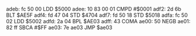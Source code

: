 adeb: fc 50 00     LDD    $5000
adee: 10 83 00 01  CMPD   #$0001
adf2: 2d 6b        BLT    $AE5F
adf4: fd 47 04     STD    $4704
adf7: fd 50 18     STD    $5018
adfa: fc 50 02     LDD    $5002
adfd: 2a 04        BPL    $AE03
adff: 43           COMA
ae00: 50           NEGB
ae01: 82 ff        SBCA   #$FF
ae03: 7e ae03     JMP    $ae03
